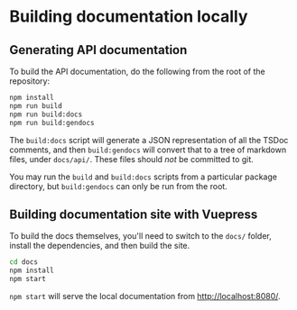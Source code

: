 # Building documentation locally

## Generating API documentation

To build the API documentation, do the following from the root of the repository:

```bash
npm install
npm run build
npm run build:docs
npm run build:gendocs
```

The `build:docs` script will generate a JSON representation of all the TSDoc comments, and then `build:gendocs` will convert that to a tree of markdown files, under `docs/api/`. These files should *not* be committed to git.

You may run the `build` and `build:docs` scripts from a particular package directory, but `build:gendocs` can only be run from the root.

## Building documentation site with Vuepress

To build the docs themselves, you'll need to switch to the `docs/` folder, install the dependencies, and then build the
site.

```bash
cd docs
npm install
npm start
```

`npm start` will serve the local documentation from <http://localhost:8080/>.
